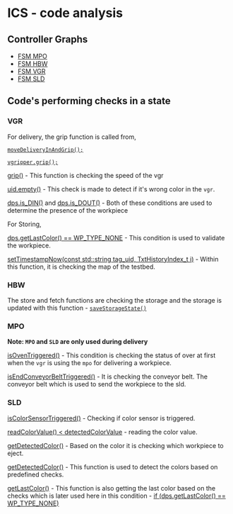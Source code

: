 # ICS - code analysis

## Controller Graphs 
* [FSM MPO](https://fischertechnik.github.io/txt_training_factory_doc/html/dot_TxtMultiProcessingStationRun.png)
* [FSM HBW](https://fischertechnik.github.io/txt_training_factory_doc/html/dot_TxtHighBayWarehouseRun.png)
* [FSM VGR](https://fischertechnik.github.io/txt_training_factory_doc/html/dot_TxtVacuumGripperRobotRun.png)
* [FSM SLD](https://fischertechnik.github.io/txt_training_factory_doc/html/dot_TxtSortingLineRun.png)

## Code's performing checks in a state
### VGR 
For delivery, the grip function is called from,

[`moveDeliveryInAndGrip();`](https://github.com/mdrahmed/txt_training_factory/blob/1ed18ad3cbdb572e658717b17052ecd8f3c344dc/TxtSmartFactoryLib/src/TxtVacuumGripperRobotRun.cpp#L355)

[`vgripper.grip();`](https://github.com/mdrahmed/txt_training_factory/blob/1ed18ad3cbdb572e658717b17052ecd8f3c344dc/TxtSmartFactoryLib/src/TxtVacuumGripperRobot.cpp#L274)

[grip()](https://github.com/mdrahmed/txt_training_factory/blob/master/TxtSmartFactoryLib/src/TxtVacuumGripper.cpp#L28) - This function is checking the speed of the vgr

[uid.empty()](https://github.com/mdrahmed/txt_training_factory/blob/1ed18ad3cbdb572e658717b17052ecd8f3c344dc/TxtSmartFactoryLib/src/TxtVacuumGripperRobotRun.cpp#L358) - This check is made to detect if it's wrong color in the `vgr`.

[dps.is_DIN()](https://github.com/mdrahmed/txt_training_factory/blob/1ed18ad3cbdb572e658717b17052ecd8f3c344dc/TxtSmartFactoryLib/src/TxtVacuumGripperRobotRun.cpp#L192) and [dps.is_DOUT()](https://github.com/mdrahmed/txt_training_factory/blob/1ed18ad3cbdb572e658717b17052ecd8f3c344dc/TxtSmartFactoryLib/src/TxtVacuumGripperRobotRun.cpp#L490) - Both of these conditions are used to determine the presence of the workpiece

For Storing,

[dps.getLastColor() == WP_TYPE_NONE](https://github.com/mdrahmed/txt_training_factory/blob/1ed18ad3cbdb572e658717b17052ecd8f3c344dc/TxtSmartFactoryLib/src/TxtVacuumGripperRobotRun.cpp#L535) - This condition is used to validate the workpiece.

[setTimestampNow(const std::string tag_uid, TxtHistoryIndex_t i)](https://github.com/mdrahmed/txt_training_factory/blob/master/TxtSmartFactoryLib/src/TxtFactoryProcessStorage.cpp#L26) - Within this function, it is checking the map of the testbed.


### HBW
The store and fetch functions are checking the storage and the storage is updated with this function - [`saveStorageState()`](https://github.com/mdrahmed/txt_training_factory/blob/master/TxtSmartFactoryLib/src/TxtHighBayWarehouseStorage.cpp#L98)

### MPO
**Note: `MPO` and `SLD` are only used during delivery**

[isOvenTriggered()](https://github.com/mdrahmed/txt_training_factory/blob/1ed18ad3cbdb572e658717b17052ecd8f3c344dc/TxtSmartFactoryLib/src/TxtMultiProcessingStationRun.cpp#L122) - This condition is checking the status of over at first when the `vgr` is using the `mpo` for delivering a workpiece.

[isEndConveyorBeltTriggered()](https://github.com/mdrahmed/txt_training_factory/blob/1ed18ad3cbdb572e658717b17052ecd8f3c344dc/TxtSmartFactoryLib/src/TxtMultiProcessingStationRun.cpp#L262) - It is checking the conveyor belt. The conveyor belt which is used to send the workpiece to the sld. 

### SLD
[isColorSensorTriggered()](https://github.com/mdrahmed/txt_training_factory/blob/1ed18ad3cbdb572e658717b17052ecd8f3c344dc/TxtSmartFactoryLib/src/TxtSortingLineRun.cpp#L136) - Checking if color sensor is triggered.

[readColorValue() < detectedColorValue](https://github.com/mdrahmed/txt_training_factory/blob/1ed18ad3cbdb572e658717b17052ecd8f3c344dc/TxtSmartFactoryLib/src/TxtSortingLineRun.cpp#L166) - reading the color value.

[getDetectedColor()](https://github.com/mdrahmed/txt_training_factory/blob/1ed18ad3cbdb572e658717b17052ecd8f3c344dc/TxtSmartFactoryLib/src/TxtSortingLineRun.cpp#L196) - Based on the color it is checking which workpiece to eject.

[getDetectedColor()](https://github.com/mdrahmed/txt_training_factory/blob/master/TxtSmartFactoryLib/src/TxtSortingLine.cpp#L129) - This function is used to detect the colors based on predefined checks.

[getLastColor()](https://github.com/mdrahmed/txt_training_factory/blob/master/TxtSmartFactoryLib/src/TxtSortingLine.cpp#L111) - This function is also getting the last color based on the checks which is later used here in this condition - [if (dps.getLastColor() == WP_TYPE_NONE)](https://github.com/mdrahmed/txt_training_factory/blob/1ed18ad3cbdb572e658717b17052ecd8f3c344dc/TxtSmartFactoryLib/src/TxtVacuumGripperRobotRun.cpp#L535)
